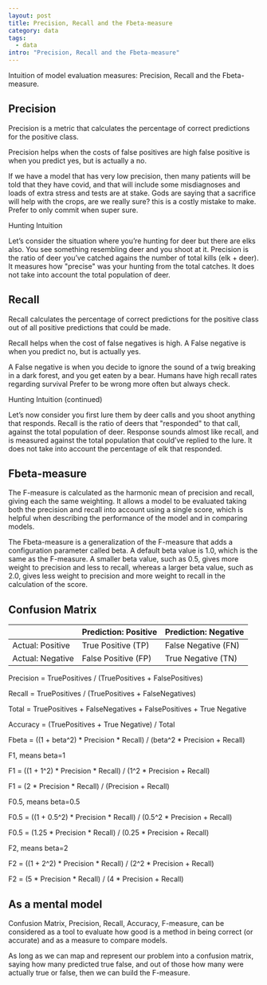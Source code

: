 ```yaml
---
layout: post
title: Precision, Recall and the Fbeta-measure
category: data
tags:
  - data
intro: "Precision, Recall and the Fbeta-measure"
---
```


Intuition of model evaluation measures: Precision, Recall and the Fbeta-measure.

## Precision

Precision is a metric that calculates the percentage of correct predictions for the positive class.

Precision helps when the costs of false positives are high
false positive is when you predict yes, but is actually a no.

If we have a model that has very low precision, then many patients will be told that they have covid, and that will include some misdiagnoses and loads of extra stress and tests are at stake.
Gods are saying that a sacrifice will help with the crops, are we really sure? this is a costly mistake to make.
Prefer to only commit when super sure.

Hunting Intuition

Let’s consider the situation where you’re hunting for deer but there are elks also. You see something resembling deer and you shoot at it. Precision is the ratio of deer you’ve catched agains the number of total kills (elk + deer). It measures how "precise" was your hunting from the total catches. It does not take into account the total population of deer.


## Recall

Recall calculates the percentage of correct predictions for the positive class out of all positive predictions that could be made.

Recall helps when the cost of false negatives is high.
A False negative is when you predict no, but is actually yes.

A False negative is when you decide to ignore the sound of a twig breaking in a dark forest, and you get eaten by a bear.
Humans have high recall rates regarding survival
Prefer to be wrong more often but always check.

Hunting Intuition (continued)

Let’s now consider you first lure them by deer calls and you shoot anything that responds. Recall is the ratio of deers that "responded" to that call, against the total population of deer. Response sounds almost like recall, and is measured against the total population that could’ve replied to the lure. It does not take into account the percentage of elk that responded.



##  Fbeta-measure

The F-measure is calculated as the harmonic mean of precision and recall, giving each the same weighting. It allows a model to be evaluated taking both the precision and recall into account using a single score, which is helpful when describing the performance of the model and in comparing models.

The Fbeta-measure is a generalization of the F-measure that adds a configuration parameter called beta. A default beta value is 1.0, which is the same as the F-measure. A smaller beta value, such as 0.5, gives more weight to precision and less to recall, whereas a larger beta value, such as 2.0, gives less weight to precision and more weight to recall in the calculation of the score.


## Confusion Matrix


|                           |  Prediction: Positive | Prediction: Negative  |
|-------|--------|---------|
| Actual: Positive  | True Positive (TP)     | False Negative (FN)   |
| Actual: Negative | False Positive (FP)    | True Negative (TN)    |



Precision = TruePositives / (TruePositives + FalsePositives)

Recall = TruePositives / (TruePositives + FalseNegatives)

Total = TruePositives + FalseNegatives + FalsePositives + True Negative

Accuracy = (TruePositives + True Negative) / Total

Fbeta = ((1 + beta^2) * Precision * Recall) / (beta^2 * Precision + Recall)

F1, means beta=1

F1 = ((1 + 1^2) * Precision * Recall) / (1^2 * Precision + Recall)

F1 = (2 * Precision * Recall) / (Precision + Recall)

F0.5, means beta=0.5 

F0.5 = ((1 + 0.5^2) * Precision * Recall) / (0.5^2 * Precision + Recall)

F0.5 = (1.25 * Precision * Recall) / (0.25 * Precision + Recall)

F2, means beta=2 

F2 = ((1 + 2^2) * Precision * Recall) / (2^2 * Precision + Recall)

F2 = (5 * Precision * Recall) / (4 * Precision + Recall)


## As a mental model

Confusion Matrix, Precision, Recall, Accuracy, F-measure, can be considered as a tool to evaluate how good is a method in being correct (or accurate) and as a measure to compare models. 

As long as we can map and represent our problem into a confusion matrix, saying how many predicted true false, and out of those how many were actually true or false, then we can build the F-measure.